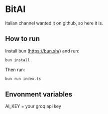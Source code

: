 # BitAI

Italian channel wanted it on github, so here it is.

## How to run

Install bun (https://bun.sh/) and run:

```bash
bun install
```

Then run:

```bash
bun run index.ts
```

## Envonment variables

AI_KEY = your groq api key